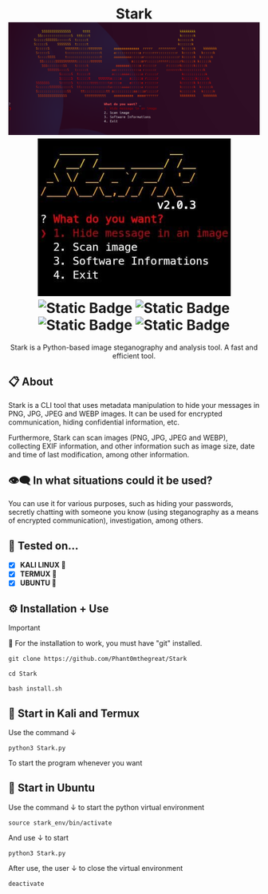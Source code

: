 <h1 align="center">
    <a>Stark</a>
    <img src="starkinpc.png">
    <img src="starkinmoba.jpeg">
    <img alt="Static Badge" src="https://img.shields.io/badge/Version-2.0.3-green">
    <img alt="Static Badge" src="https://img.shields.io/badge/CLI-Tool-blue">
    <img alt="Static Badge" src="https://img.shields.io/badge/Forensic-Tool-orange">
    <img alt="Static Badge" src="https://img.shields.io/badge/Encryption-Tool-yellow">

</h1>
<p align="center">Stark is a Python-based image steganography and analysis tool. A fast and efficient tool.</p>

## 📋 About
Stark is a CLI tool that uses metadata manipulation to hide your messages in PNG, JPG, JPEG and WEBP images. It can be used for encrypted communication, hiding confidential information, etc.

Furthermore, Stark can scan images (PNG, JPG, JPEG and WEBP), collecting EXIF ​​information, and other information such as image size, date and time of last modification, among other information.

## 👁‍🗨 In what situations could it be used?
You can use it for various purposes, such as hiding your passwords, secretly chatting with someone you know (using steganography as a means of encrypted communication), investigation, among others.
## 🧬 Tested on...
 - [x] **KALI LINUX 🐲**
 - [x] **TERMUX 📲**
 - [x] **UBUNTU 📀** 

## ⚙️ Installation + Use
> [!IMPORTANT]
> 📩
> For the installation to work, you must have "git" installed.
```
git clone https://github.com/Phant0mthegreat/Stark
```
```
cd Stark
```
```
bash install.sh
```
## 💉 Start in Kali and Termux
Use the command ↓
```
python3 Stark.py
```
To start the program whenever you want

## 💉 Start in Ubuntu
Use the command ↓ to start the python virtual environment
```
source stark_env/bin/activate
```
And use ↓ to start
```
python3 Stark.py
```
After use, the user ↓ to close the virtual environment
```
deactivate
```
